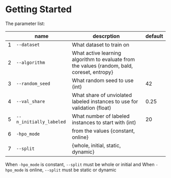 # Getting Started

The parameter list:

||name|descrption|default|
|----------|----------|----------|----------|
1|`--dataset`|What dataset to train on||
2|`--algorithm`|What active learning algorithm to evaluate from the values {random, bald, coreset, entropy}||
3|`--random_seed`|What random seed to use (int)|42|
4|`--val_share`|What share of unviolated labeled instances to use for validation (float)|0.25|
5|`--n_initially_labeled`|What number of labeled instances to start with (int)|20
6|`-hpo_mode`|from the values {constant, online}|
7|`--split`|{whole, initial, static, dynamic}|

When `-hpo_mode` is constant, `--split` must be whole or initial and When `-hpo_mode` is online, `--split` must be static or dynamic